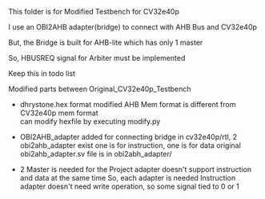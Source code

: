 This folder is for Modified Testbench for CV32e40p

I use an OBI2AHB adapter(bridge) to connect with AHB Bus and CV32e40p

But, the Bridge is built for AHB-lite which has only 1 master

So, HBUSREQ signal for Arbiter must be implemented

Keep this in todo list


Modified parts between Original_CV32e40p_Testbench

- dhrystone.hex format modified
	AHB Mem format is different from CV32e40p mem format	
	can modify hexfile by executing modify.py

- OBI2AHB_adapter added for connecting bridge
	in cv32e40p/rtl, 2 obi2ahb_adapter exist
	one is for instruction, one is for data
	original obi2ahb_adapter.sv file is in obi2abh_adapter/

- 2 Master is needed for the Project
	adapter doesn't support instruction and data at the same time
	So, each adapter is needed
	Instruction adapter doesn't need write operation, so some signal tied to 0 or 1

